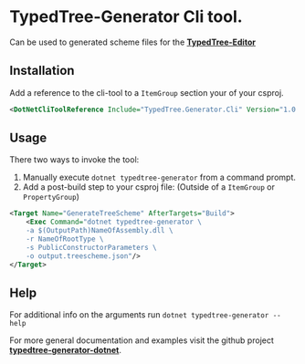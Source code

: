 # **TypedTree-Generator** Cli tool.

Can be used to generated scheme files for the [**TypedTree-Editor**](https://bastian.tech/tree/)

## Installation

Add a reference to the cli-tool to a `ItemGroup` section your of your csproj.
```xml
<DotNetCliToolReference Include="TypedTree.Generator.Cli" Version="1.0.*" />
```

## Usage
There two ways to invoke the tool:
1. Manually execute `dotnet typedtree-generator` from a command prompt.
2. Add a post-build step to your csproj file: (Outside of a `ItemGroup` or `PropertyGroup`)
```xml
<Target Name="GenerateTreeScheme" AfterTargets="Build">
    <Exec Command="dotnet typedtree-generator \
    -a $(OutputPath)NameOfAssembly.dll \
    -r NameOfRootType \
    -s PublicConstructorParameters \
    -o output.treescheme.json"/>
</Target>
```

## Help
For additional info on the arguments run `dotnet typedtree-generator --help`

For more general documentation and examples visit the github project [**typedtree-generator-dotnet**](https://github.com/BastianBlokland/typedtree-generator-dotnet).
